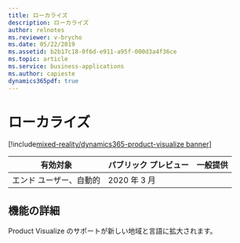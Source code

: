 ```yaml
---
title: ローカライズ
description: ローカライズ
author: relnotes
ms.reviewer: v-brycho
ms.date: 05/22/2019
ms.assetid: b2b17c18-0f6d-e911-a95f-000d3a4f36ce
ms.topic: article
ms.service: business-applications
ms.author: capieste
dynamics365pdf: true
---
```

# ローカライズ
[!include[mixed-reality/dynamics365-product-visualize banner](../includes/mixed-reality/dynamics365-product-visualize.md)]

| 有効対象    |  パブリック プレビュー | 一般提供 | 
| ---------- | ---------- |---------- |
|エンド ユーザー、自動的|2020 年 3 月| |






## 機能の詳細
<!--feature detail start -->
Product Visualize のサポートが新しい地域と言語に拡大されます。 
<!--feature detail end -->










